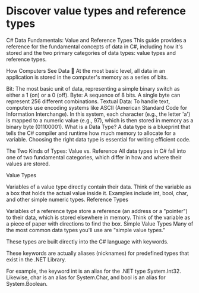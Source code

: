 # Discover value types and reference types
C# Data Fundamentals: Value and Reference Types
This guide provides a reference for the fundamental concepts of data in C#, including how it's stored and the two primary categories of data types: value types and reference types.

How Computers See Data 💾
At the most basic level, all data in an application is stored in the computer's memory as a series of bits.

Bit: The most basic unit of data, representing a simple binary switch as either a 1 (on) or a 0 (off).
Byte: A sequence of 8 bits. A single byte can represent 256 different combinations.
Textual Data: To handle text, computers use encoding systems like ASCII (American Standard Code for Information Interchange). In this system, each character (e.g., the letter 'a') is mapped to a numeric value (e.g., 97), which is then stored in memory as a binary byte (01100001).
What is a Data Type?
A data type is a blueprint that tells the C# compiler and runtime how much memory to allocate for a variable. Choosing the right data type is essential for writing efficient code.

The Two Kinds of Types: Value vs. Reference
All data types in C# fall into one of two fundamental categories, which differ in how and where their values are stored.

Value Types

Variables of a value type directly contain their data.
Think of the variable as a box that holds the actual value inside it.
Examples include int, bool, char, and other simple numeric types.
Reference Types

Variables of a reference type store a reference (an address or a "pointer") to their data, which is stored elsewhere in memory.
Think of the variable as a piece of paper with directions to find the box.
Simple Value Types
Many of the most common data types you'll use are "simple value types."

These types are built directly into the C# language with keywords.

These keywords are actually aliases (nicknames) for predefined types that exist in the .NET Library.

For example, the keyword int is an alias for the .NET type System.Int32. Likewise, char is an alias for System.Char, and bool is an alias for System.Boolean.

#